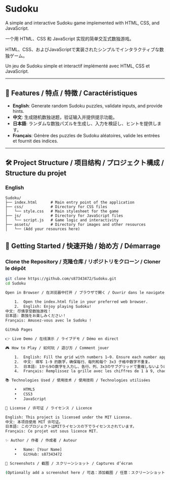 # Sudoku

A simple and interactive Sudoku game implemented with HTML, CSS, and JavaScript.

一个用 HTML、CSS 和 JavaScript 实现的简单交互式数独游戏。

HTML、CSS、およびJavaScriptで実装されたシンプルでインタラクティブな数独ゲーム。

Un jeu de Sudoku simple et interactif implémenté avec HTML, CSS et JavaScript.

---

## 🌟 Features / 特点 / 特徴 / Caractéristiques
- **English**: Generate random Sudoku puzzles, validate inputs, and provide hints.
- **中文**: 生成随机数独谜题，验证输入并提供提示功能。
- **日本語**: ランダムな数独パズルを生成し、入力を検証し、ヒントを提供します。
- **Français**: Génère des puzzles de Sudoku aléatoires, valide les entrées et fournit des indices.

---

## 🛠️ Project Structure / 项目结构 / プロジェクト構成 / Structure du projet



### **English**
```plaintext
Sudoku/
├── index.html      # Main entry point of the application
├── css/            # Directory for CSS files
│   └── style.css   # Main stylesheet for the game
├── js/             # Directory for JavaScript files
│   └── script.js   # Game logic and interactivity
├── assets/         # Directory for images and other resources
│   └── (Add your resources here)
```

## 🚀 Getting Started / 快速开始 / 始め方 / Démarrage

### Clone the Repository / 克隆仓库 / リポジトリをクローン / Cloner le dépôt
```bash
git clone https://github.com/s87343472/Sudoku.git
cd Sudoku

Open in Browser / 在浏览器中打开 / ブラウザで開く / Ouvrir dans le navigateur

	1.	Open the index.html file in your preferred web browser.
	2.	English: Enjoy playing Sudoku!
中文: 尽情享受数独游戏！
日本語: 数独をお楽しみください！
Français: Amusez-vous avec le Sudoku !

GitHub Pages

👉 Live Demo / 在线演示 / ライブデモ / Démo en direct

🎮 How to Play / 如何玩 / 遊び方 / Comment jouer

	1.	English: Fill the grid with numbers 1–9. Ensure each number appears only once per row, column, and sub-grid.
	2.	中文: 填写 1-9 的数字，确保每行、每列和每个 3x3 子格中数字不重复。
	3.	日本語: 1から9の数字を入力し、各行、列、3x3のサブグリッドで重複しないようにします。
	4.	Français: Remplissez la grille avec les chiffres de 1 à 9, chaque nombre ne doit apparaître qu’une fois par ligne, colonne et sous-grille.

📚 Technologies Used / 使用技术 / 使用技術 / Technologies utilisées

	•	HTML5
	•	CSS3
	•	JavaScript

📖 License / 许可证 / ライセンス / Licence

English: This project is licensed under the MIT License.
中文: 本项目使用 MIT 许可证。
日本語: このプロジェクトはMITライセンスの下でライセンスされています。
Français: Ce projet est sous licence MIT.

✨ Author / 作者 / 作成者 / Auteur

	•	Name: [Your Name]
	•	GitHub: s87343472

📸 Screenshots / 截图 / スクリーンショット / Captures d’écran

(Optionally add a screenshot here / 可选：添加截图 / 任意：スクリーンショットを追加 / Facultatif : Ajouter une capture d’écran)
